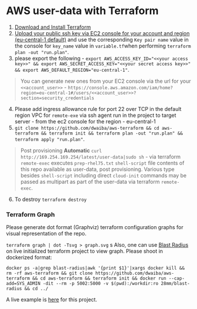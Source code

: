 # AWS user-data with Terraform

1. [Download and Install Terraform](https://www.terraform.io/downloads.html)
2. [Upload your public ssh key via EC2 console for your account and region (eu-central-1 default)](https://us-west-.console.aws.amazon.com/ec2/v2/home?region=eu-central-1#KeyPairs:sort=keyName) and use the corresponding `Key pair name` value in the console for `key_name` value in `variable.tf`when performing `terraform plan -out "run.plan"`.
3. please export the following - 
`export AWS_ACCESS_KEY_ID="<<your access key>>" && export AWS_SECRET_ACCESS_KEY="<<your secret access key>>" && export AWS_DEFAULT_REGION="eu-central-1"`. 

> You can generate new ones from your EC2 console via the url for your `<<account_user>>` - `https://console.aws.amazon.com/iam/home?region=eu-central-1#/users/<<account_user>>?section=security_credentials`
4. Please add ingress allowance rule for port 22 over TCP in the default region VPC for `remote-exe` via ssh agent run in the project to target server - from the ec2 console for the region - eu-central-1
5. `git clone https://github.com/dwaiba/aws-terraform && cd aws-terraform && terraform init && terraform plan -out "run.plan" && terraform apply "run.plan"`.
> Post provisioning **Automatic** `curl http://169.254.169.254/latest/user-data|sudo sh` - via terraform `remote-exec` executes `prep-rhel75.txt` `shell-script` file contents of this repo available as user-data, post provisioning. Various type besides `shell-script` including direct `cloud-init` commands may be passed as multipart as part of the user-data via terraform `remote-exec`.
6. To destroy `terraform destroy`

### Terraform Graph
Please generate dot format (Graphviz) terraform configuration graphs for visual representation of the repo.

`terraform graph | dot -Tsvg > graph.svg`
s
Also, one can use [Blast Radius](https://github.com/28mm/blast-radius) on live initialized terraform project to view graph.
Please shoot in dockerized format:

`docker ps -a|grep blast-radius|awk '{print $1}'|xargs docker kill && rm -rf aws-terraform && git clone https://github.com/dwaiba/aws-terraform && cd aws-terraform && terraform init && docker run --cap-add=SYS_ADMIN -dit --rm -p 5002:5000 -v $(pwd):/workdir:ro 28mm/blast-radius && cd ../`

 A live example is [here](http://buildservers.westeurope.cloudapp.azure.com:5002/) for this project. 

